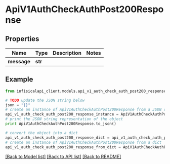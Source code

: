 # ApiV1AuthCheckAuthPost200Response


## Properties
Name | Type | Description | Notes
------------ | ------------- | ------------- | -------------
**message** | **str** |  | 

## Example

```python
from infisicalapi_client.models.api_v1_auth_check_auth_post200_response import ApiV1AuthCheckAuthPost200Response

# TODO update the JSON string below
json = "{}"
# create an instance of ApiV1AuthCheckAuthPost200Response from a JSON string
api_v1_auth_check_auth_post200_response_instance = ApiV1AuthCheckAuthPost200Response.from_json(json)
# print the JSON string representation of the object
print ApiV1AuthCheckAuthPost200Response.to_json()

# convert the object into a dict
api_v1_auth_check_auth_post200_response_dict = api_v1_auth_check_auth_post200_response_instance.to_dict()
# create an instance of ApiV1AuthCheckAuthPost200Response from a dict
api_v1_auth_check_auth_post200_response_from_dict = ApiV1AuthCheckAuthPost200Response.from_dict(api_v1_auth_check_auth_post200_response_dict)
```
[[Back to Model list]](../README.md#documentation-for-models) [[Back to API list]](../README.md#documentation-for-api-endpoints) [[Back to README]](../README.md)



